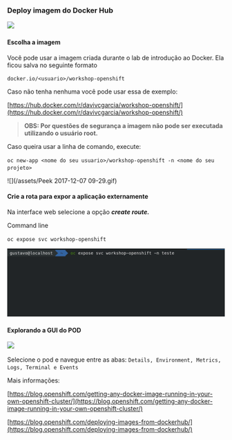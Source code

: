 ### Deploy imagem do Docker Hub

![](https://storage.googleapis.com/workshop-openshift/deploy-docker-image.gif)

#### Escolha a imagem

Você pode usar a imagem criada durante o lab de introdução ao Docker. Ela ficou salva no seguinte formato

```
docker.io/<usuario>/workshop-openshift
```

Caso não tenha nenhuma você pode usar essa de exemplo:

[https://hub.docker.com/r/davivcgarcia/workshop-openshift/](https://hub.docker.com/r/davivcgarcia/workshop-openshift/)

> **OBS: Por questões de segurança a imagem não pode ser executada utilizando o usuário root.**

Caso queira usar a linha de comando, execute:

`oc new-app <nome do seu usuario>/workshop-openshift -n <nome do seu projeto>`

![](/assets/Peek 2017-12-07 09-29.gif)

#### Crie a rota para expor a aplicação externamente

Na interface web selecione a opção _**create route.**_

Command line

`oc expose svc workshop-openshift`

![](/assets/svc.gif)

#### Explorando a GUI do POD

![](https://storage.googleapis.com/workshop-openshift/pod-navigation.gif)

Selecione o pod e navegue entre as abas: `Details, Environment, Metrics, Logs, Terminal e Events`

Mais informações:[ ](https://blog.openshift.com/deploying-images-from-dockerhub/)

[https://blog.openshift.com/getting-any-docker-image-running-in-your-own-openshift-cluster/](https://blog.openshift.com/getting-any-docker-image-running-in-your-own-openshift-cluster/)

[https://blog.openshift.com/deploying-images-from-dockerhub/](https://blog.openshift.com/deploying-images-from-dockerhub/)

